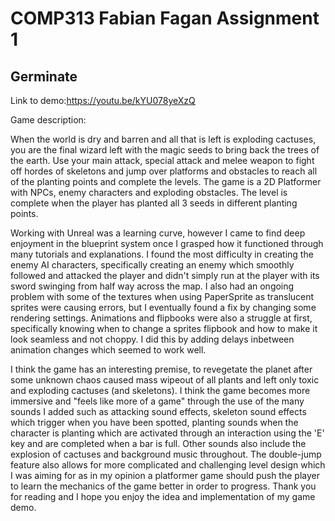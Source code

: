 # COMP313 Fabian Fagan Assignment 1

## Germinate



Link to demo:https://youtu.be/kYU078yeXzQ

Game description:

When the world is dry and barren and all that is left is exploding cactuses, you are 
the final wizard left with the magic seeds to bring back the trees of the earth.
Use your main attack, special attack and melee weapon to fight off hordes of skeletons
and jump over platforms and obstacles to reach all of the planting points and complete the levels. 
The game is a 2D Platformer with NPCs, enemy characters and exploding obstacles. The level is 
complete when the player has planted all 3 seeds in different planting points. 

Working with Unreal was a learning curve, however I came to find deep enjoyment in the blueprint
system once I grasped how it functioned through many tutorials and explanations. I found the most 
difficulty in creating the enemy AI characters, specifically creating an enemy which smoothly followed
and attacked the player and didn't simply run at the player with its sword swinging from 
half way across the map. I also had an ongoing problem with some of the textures when using PaperSprite 
as translucent sprites were causing errors, but I eventually found a fix by changing some rendering settings. 
Animations and flipbooks were also a struggle at first, specifically knowing when to change a sprites 
flipbook and how to make it look seamless and not choppy. I did this by adding delays inbetween animation
changes which seemed to work well. 

I think the game has an interesting premise, to revegetate the planet after some unknown chaos caused 
mass wipeout of all plants and left only toxic and exploding cactuses (and skeletons). I think the game
becomes more immersive and "feels like more of a game" through the use of the many sounds I added such as
attacking sound effects, skeleton sound effects which trigger when you have been spotted, planting sounds
when the character is planting which are activated through an interaction using the 'E' key and are completed
when a bar is full. Other sounds also include the explosion of cactuses and background music throughout.
The double-jump feature also allows for more complicated and challenging level design which I was aiming for
as in my opinion a platformer game should push the player to learn the mechanics of the game better in order
to progress. Thank you for reading and I hope you enjoy the idea and implementation of my game demo. 
